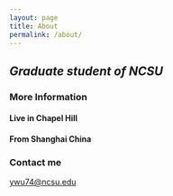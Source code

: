 ```yaml
---
layout: page
title: About
permalink: /about/
---
```


## *Graduate student of NCSU*

### More Information

#### Live in Chapel Hill  
#### From Shanghai China 

### Contact me

[ywu74@ncsu.edu](ywu74@ncsu.edu)
